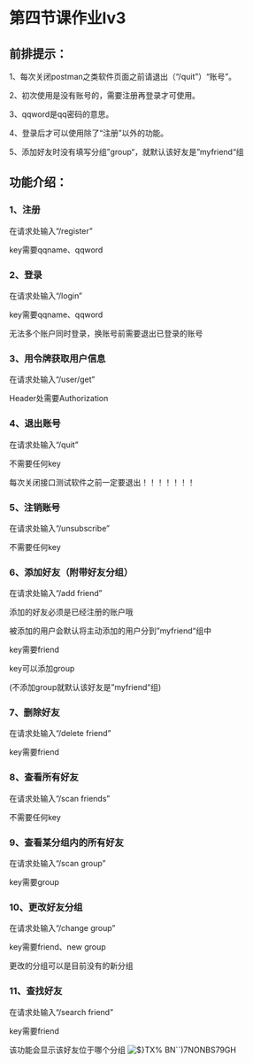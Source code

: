 # 第四节课作业lv3

## 前排提示：

1、每次关闭postman之类软件页面之前请退出（“/quit”）“账号”。

2、初次使用是没有账号的，需要注册再登录才可使用。

3、qqword是qq密码的意思。

4、登录后才可以使用除了“注册”以外的功能。

5、添加好友时没有填写分组”group“，就默认该好友是”myfriend“组

## 功能介绍：

### 1、注册

在请求处输入“/register”

key需要qqname、qqword

### 2、登录

在请求处输入“/login”

key需要qqname、qqword

无法多个账户同时登录，换账号前需要退出已登录的账号

### 3、用令牌获取用户信息

在请求处输入“/user/get”

Header处需要Authorization

### 4、退出账号

在请求处输入“/quit”

不需要任何key

每次关闭接口测试软件之前一定要退出！！！！！！！

### 5、注销账号

在请求处输入“/unsubscribe”

不需要任何key

### 6、添加好友（附带好友分组）

在请求处输入“/add friend”

添加的好友必须是已经注册的账户哦

被添加的用户会默认将主动添加的用户分到”myfriend“组中

key需要friend

key可以添加group

(不添加group就默认该好友是”myfriend“组)

### 7、删除好友

在请求处输入“/delete friend”

key需要friend

### 8、查看所有好友

在请求处输入“/scan friends”

不需要任何key

### 9、查看某分组内的所有好友

在请求处输入“/scan group”

key需要group

### 10、更改好友分组

在请求处输入“/change group”

key需要friend、new group

更改的分组可以是目前没有的新分组

### 11、查找好友

在请求处输入“/search friend”

key需要friend

该功能会显示该好友位于哪个分组
![$}TX% BN``)`7NONBS`79GH](https://user-images.githubusercontent.com/116962163/205443106-89c484a7-55f2-45b7-a3d3-9662a5bd3f6f.png)
